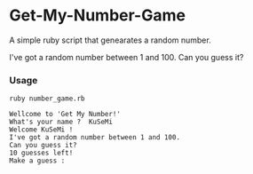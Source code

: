 # Get-My-Number-Game
A simple ruby script that genearates a random number. 

I've got a random number between 1 and 100. Can you guess it?

### Usage
```
ruby number_game.rb

Wellcome to 'Get My Number!'
What's your name ?  KuSeMi
Welcome KuSeMi !
I've got a random number between 1 and 100.
Can you guess it?
10 guesses left!
Make a guess :

```
